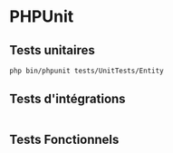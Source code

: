 # PHPUnit

## Tests unitaires
```bash
php bin/phpunit tests/UnitTests/Entity
```

## Tests d'intégrations
```bash

```



## Tests Fonctionnels
```bash

```